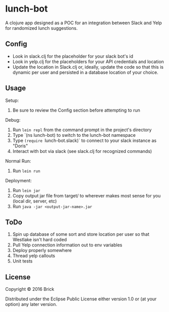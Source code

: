 # lunch-bot

A clojure app designed as a POC for an integration between Slack and Yelp for randomized lunch suggestions.

## Config
  * Look in slack.clj for the placeholder for your slack bot's id
  * Look in yelp.clj for the placeholders for your API credentials and location
  * Update the location in Slack.clj or, ideally, update the code so that this is dynamic per user and persisted in a database location of your choice. 

## Usage

Setup: 
  1. Be sure to review the Config section before attempting to run

Debug: 
  1. Run `lein repl` from the command prompt in the project's directory
  2. Type `(ns lunch-bot) to switch to the lunch-bot namespace
  3. Type `(require `lunch-bot.slack)` to connect to your slack instance as "Doris"
  4. Interact with bot via slack (see slack.clj for recognized commands)

Normal Run: 
  1. Run `lein run` 

Deployment: 
  1. Run `lein jar`
  2. Copy output jar file from target/ to wherever makes most sense for you (local dir, server, etc) 
  3. Run `java -jar <output-jar-name>.jar`


## ToDo

  1. Spin up database of some sort and store location per user so that Westlake isn't hard coded
  2. Pull Yelp connection information out to env variables
  3. Deploy properly somewhere
  4. Thread yelp callouts
  5. Unit tests

## License

Copyright © 2016 Brick

Distributed under the Eclipse Public License either version 1.0 or (at
your option) any later version.
